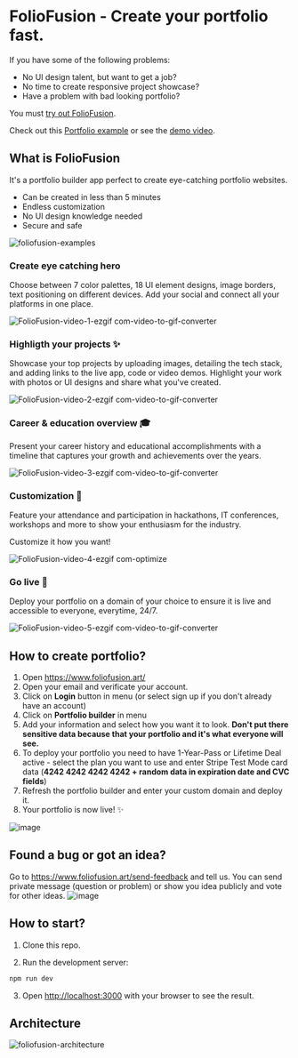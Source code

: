 # FolioFusion - Create your portfolio fast.

If you have some of the following problems:
-  No UI design talent, but want to get a job?
-  No time to create responsive project showcase?
-  Have a problem with bad looking portfolio?

You must <a href="https://www.foliofusion.art/">try out FolioFusion</a>.

Check out this <a href="https://www.foliofusion.art/ana-skarica">Portfolio example</a> or see the <a href="https://www.youtube.com/watch?v=xq9LXtuduPM">demo video</a>.

## What is FolioFusion

It's a portfolio builder app perfect to create eye-catching portfolio websites.

-  Can be created in less than 5 minutes
-  Endless customization
-  No UI design knowledge needed
-  Secure and safe

![foliofusion-examples](https://github.com/user-attachments/assets/d3661d86-56a2-42b5-a46c-dcca48d8ab88)

### Create eye catching hero

Choose between 7 color palettes, 18 UI element designs, image borders, text positioning on different devices. Add your social and connect all your platforms in one place.

![FolioFusion-video-1-ezgif com-video-to-gif-converter](https://github.com/user-attachments/assets/21c36775-d589-4698-a045-9726784f3fec)


### Highligth your projects ✨

Showcase your top projects by uploading images, detailing the tech stack, and adding links to the live app, code or video demos. Highlight your work with photos or UI designs and share what you've created.

![FolioFusion-video-2-ezgif com-video-to-gif-converter](https://github.com/user-attachments/assets/40bdd5df-e2b5-4c03-837c-e6d1a3dc3f79)


### Career & education overview 🎓

Present your career history and educational accomplishments with a timeline that captures your growth and achievements over the years.

![FolioFusion-video-3-ezgif com-video-to-gif-converter](https://github.com/user-attachments/assets/4777deda-a726-462d-90f9-af8a25d5dff3)


### Customization 🤩

Feature your attendance and participation in hackathons, IT conferences, workshops and more to show your enthusiasm for the industry.

Customize it how you want!

![FolioFusion-video-4-ezgif com-optimize](https://github.com/user-attachments/assets/65c5b73a-b7c2-48a0-b0fb-aa7e3160b39c)


### Go live 🚀

Deploy your portfolio on a domain of your choice to ensure it is live and accessible to everyone, everytime, 24/7.

![FolioFusion-video-5-ezgif com-video-to-gif-converter](https://github.com/user-attachments/assets/942fea8b-ac59-4b4a-80f5-934e5e4e72df)

## How to create portfolio?
1.  Open <a href="https://www.foliofusion.art/">https://www.foliofusion.art/</a>
2.  Open your email and verificate your account.
3.  Click on **Login** button in menu (or select sign up if you don't already have an account)
4.  Click on **Portfolio builder** in menu
5.  Add your information and select how you want it to look. **Don't put there sensitive data because that your portfolio and it's what everyone will see.**
6.  To deploy your portfolio you need to have 1-Year-Pass or Lifetime Deal active - select the plan you want to use and enter Stripe Test Mode card data (**4242 4242 4242 4242 + random data in expiration date and CVC fields**)
7. Refresh the portfolio builder and enter your custom domain and deploy it.
8. Your portfolio is now live! ✨
   
![image](https://github.com/user-attachments/assets/3368d30a-d64f-4ef8-ad17-dbe1827eb2b2)



## Found a bug or got an idea?

Go to <a href="https://www.foliofusion.art/send-feedback">https://www.foliofusion.art/send-feedback</a> and tell us. You can send private message (question or problem) or show you idea publicly and vote for other ideas.
![image](https://github.com/user-attachments/assets/8a0b5add-a956-4e6d-b241-4a13081ea3ba)


## How to start?

1. Clone this repo.

2. Run the development server:

```bash
npm run dev
```

3. Open [http://localhost:3000](http://localhost:3000) with your browser to see the result.


## Architecture

![foliofusion-architecture](https://github.com/user-attachments/assets/5bf5ec3b-e29b-4a65-be04-7442b4fb6b48)



